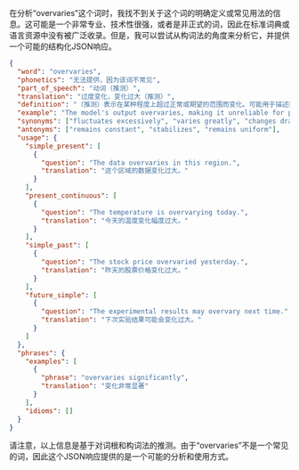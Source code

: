 在分析“overvaries”这个词时，我找不到关于这个词的明确定义或常见用法的信息。这可能是一个非常专业、技术性很强，或者是非正式的词，因此在标准词典或语言资源中没有被广泛收录。但是，我可以尝试从构词法的角度来分析它，并提供一个可能的结构化JSON响应。

```json
{
  "word": "overvaries",
  "phonetics": "无法提供，因为该词不常见",
  "part_of_speech": "动词（推测）",
  "translation": "过度变化，变化过大（推测）",
  "definition": "（推测）表示在某种程度上超过正常或期望的范围而变化。可能用于描述数据、系统或其他实体的变化幅度过大。",
  "example": "The model's output overvaries, making it unreliable for predictions.（模型的输出变化过大，使其在预测方面不可靠。）",
  "synonyms": ["fluctuates excessively", "varies greatly", "changes drastically"],
  "antonyms": ["remains constant", "stabilizes", "remains uniform"],
  "usage": {
    "simple_present": [
      {
        "question": "The data overvaries in this region.",
        "translation": "这个区域的数据变化过大。"
      }
    ],
    "present_continuous": [
      {
        "question": "The temperature is overvarying today.",
        "translation": "今天的温度变化幅度过大。"
      }
    ],
    "simple_past": [
      {
        "question": "The stock price overvaried yesterday.",
        "translation": "昨天的股票价格变化过大。"
      }
    ],
    "future_simple": [
      {
        "question": "The experimental results may overvary next time.",
        "translation": "下次实验结果可能会变化过大。"
      }
    ]
  },
  "phrases": {
    "examples": [
      {
        "phrase": "overvaries significantly",
        "translation": "变化非常显著"
      }
    ],
    "idioms": []
  }
}
```

请注意，以上信息是基于对词根和构词法的推测。由于“overvaries”不是一个常见的词，因此这个JSON响应提供的是一个可能的分析和使用方式。 
